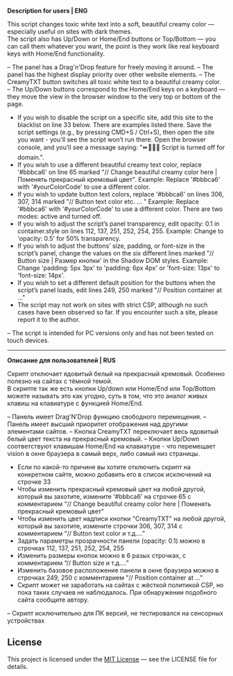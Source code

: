 **Description for users | ENG**

This script changes toxic white text into a soft, beautiful creamy color — especially useful on sites with dark themes.<br>
The script also has Up/Down or Home/End buttons or Top/Bottom — you can call them whatever you want, the point is they work like real keyboard keys with Home/End functionality.

– The panel has a Drag'n'Drop feature for freely moving it around.
– The panel has the highest display priority over other website elements.
– The CreamyTXT button switches all toxic white text to a beautiful creamy color.
– The Up/Down buttons correspond to the Home/End keys on a keyboard — they move the view in the browser window to the very top or bottom of the page.

- If you wish to disable the script on a specific site, add this site to the blacklist on line 33 below. There are examples listed there.
  Save the script settings (e.g., by pressing CMD+S / Ctrl+S), then open the site you want - you'll see the script won’t run there.
  Open the browser console, and you’ll see a message saying: "⏩🚫🚫🚫 Script is turned off for domain.".
- If you wish to use a different beautiful creamy text color, replace '#bbbca6' on line 65 marked "// Change beautiful creamy color here | Поменять прекрасный кремовый цвет".
  Example: Replace '#bbbca6' with '#yourColorCode' to use a different color.
- If you wish to update button text colors, replace '#bbbca6' on lines 306, 307, 314 marked "// Button text color etc. ... "
  Example: Replace '#bbbca6' with '#yourColorCode' to use a different color. There are two modes: active and turned off.
- If you wish to adjust the script’s panel transparency, edit opacity: 0.1 in container.style on lines 112, 137, 251, 252, 254, 255.
  Example: Change to 'opacity: 0.5' for 50% transparency.
- If you wish to adjust the buttons’ size, padding, or font-size in the script’s panel, change the values on the six different lines marked "// Button size | Размер кнопки' in the Shadow DOM styles.
  Example: Change 'padding: 5px 3px' to 'padding: 6px 4px' or 'font-size: 13px' to 'font-size: 14px'.
- If you wish to set a different default position for the buttons when the script’s panel loads, edit lines 249, 250 marked "// Position container at ..."
- The script may not work on sites with strict CSP, although no such cases have been observed so far. If you encounter such a site, please report it to the author.

– The script is intended for PC versions only and has not been tested on touch devices.
***
**Описание для пользователей | RUS**

Скрипт отключает ядовитый белый на прекрасный кремовый. Особенно полезно на сайтах с тёмной темой. <br>В скрипте так же есть кнопки Up/down или Home/End или Top/Bottom можете называть это как угодно, суть в том, что это аналог живых клавиш на клавиатуре с функцией Home/End.

– Панель имеет Drag'N'Drop функцию свободного перемещения.
– Панель имеет высший приоритет отображения над другими элементами сайтов.
– Кнопка CreamyTXT переключает весь ядовитый белый цвет текста на прекрасный кремовый.
– Кнопки Up/Down соответствуют клавишам Home/End на клавиатуре - что перемещает vision в окне браузера в самый верх, либо самый низ страницы.

- Если по какой-то причине вы хотите отключить скрипт на конкретном сайте, можно добавить его в список исключений на строчке 33
- Чтобы изменить прекрасный кремовый цвет на любой другой, который вы захотите, измените '#bbbca6' на строчке 65 с комментарием "// Change beautiful creamy color here | Поменять прекрасный кремовый цвет"
- Чтобы изменить цвет надписи кнопки "CreamyTXT" на любой другой, который вы захотите, измените строчки 306, 307, 314 с комментарием "// Button text color и т.д….”
- Задать параметры прозрачности панели (opacity: 0.1) можно в строчках 112, 137, 251, 252, 254, 255
- Изменить размеры кнопок можно в 6 разых строчках, с комментарием “// Button size и т.д….”
- Изменить базовое расположение панели в окне браузера можно в строчках 249, 250 с комментарием "// Position container at ..."
- Скрипт может не заработать на сайтах с жёсткой политикой CSP, но пока таких случаев не наблюдалось. При обнаружении подобного сайта сообщите автору.

– Скрипт исключительно для ПК версий, не тестировался на сенсорных устройствах

## License

This project is licensed under the [MIT License](LICENSE) — see the LICENSE file for details.
